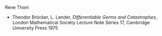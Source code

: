 Rene Thom


* Theodor Bröcker, L. Lander, _Differentiable Germs and Catastrophes_, London Mathematical Society Lecture Note Series 17, Cambridge University Press 1975 